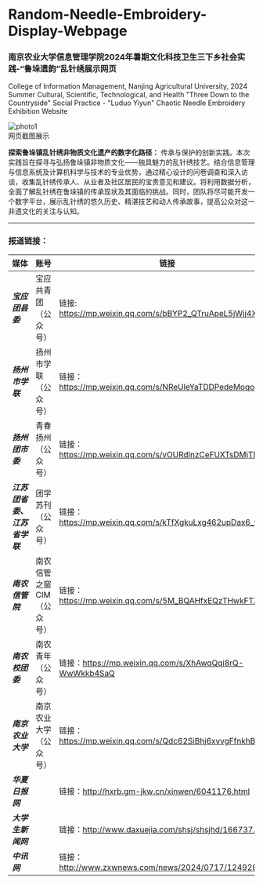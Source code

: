 # Random-Needle-Embroidery-Display-Webpage
### 南京农业大学信息管理学院2024年暑期文化科技卫生三下乡社会实践-“鲁垛遗韵”乱针绣展示网页 

College of Information Management, Nanjing Agricultural University, 2024 Summer Cultural, Scientific, Technological, and Health "Three Down to the Countryside" Social Practice - "Luduo Yiyun" Chaotic Needle Embroidery Exhibition Website  

![photo1](https://github.com/user-attachments/assets/39897d26-d2ab-4c19-9597-2fefa9707bdf)  
网页截图展示

**探索鲁垛镇乱针绣非物质文化遗产的数字化路径：**
传承与保护的创新实践。本次实践旨在探寻与弘扬鲁垛镇非物质文化——独具魅力的乱针绣技艺。结合信息管理与信息系统及计算机科学与技术的专业优势，通过精心设计的问卷调查和深入访谈，收集乱针绣传承人、从业者及社区居民的宝贵意见和建议。将利用数据分析，全面了解乱针绣在鲁垛镇的传承现状及其面临的挑战。同时，团队将尽可能开发一个数字平台，展示乱针绣的悠久历史、精湛技艺和动人传承故事，提高公众对这一非遗文化的关注与认知。

---
### 报道链接：
|媒体|账号|链接|
|---|---|---|
|***宝应团县委***|宝应共青团（公众号）|链接: https://mp.weixin.qq.com/s/bBYP2_QTruApeL5jWjj4XA  |
|***扬州市学联***|扬州市学联（公众号）|链接：https://mp.weixin.qq.com/s/NReUleYaTDDPedeMoqo1tA  |
|***扬州团市委***|青春扬州（公众号）|链接：https://mp.weixin.qq.com/s/vOURdlnzCeFUXTsDMjTM4A  |
|***江苏团省委、江苏省学联***|团学苏刊（公众号）|链接：https://mp.weixin.qq.com/s/kTfXgkuLxg462upDax6_wA  |
|***南农信管院***|南农信管之窗CIM（公众号）|链接：https://mp.weixin.qq.com/s/5M_BQAHfxEQzTHwkFTZH_A  |
|***南农校团委***|南农青年（公众号）|链接：https://mp.weixin.qq.com/s/XhAwqQqi8rQ-WwWkkb4SaQ  |
|***南京农业大学***|南京农业大学（公众号）|链接：https://mp.weixin.qq.com/s/Qdc62SiBhj6xvvgFfnkhBA  |
|***华夏日报网*** ||链接：http://hxrb.gm-jkw.cn/xinwen/6041176.html  |
|***大学生新闻网*** ||链接：http://www.daxuejia.com/shsj/shsjhd/166737.html  |
|***中讯网*** ||链接：http://www.zxwnews.com/news/2024/0717/124928.html  |
